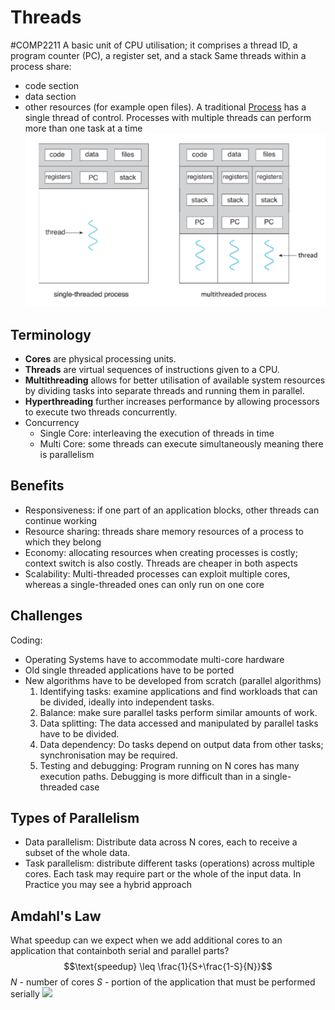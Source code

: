 # Threads
#COMP2211
A basic unit of CPU utilisation; it comprises a thread ID, a program counter (PC), a register set, and a stack
Same threads within a process share: 
- code section
- data section
- other resources (for example open files).
A traditional [Process](Processor%20Systems.md) has a single thread of control.
Processes with multiple threads can perform more than one task at a time
![](Images/Threads.png)
## Terminology
- **Cores** are physical processing units.
- **Threads** are virtual sequences of instructions given to a CPU. 
- **Multithreading** allows for better utilisation of available system resources by dividing tasks into separate threads and running them in parallel.
- **Hyperthreading** further increases performance by allowing processors to execute two threads concurrently.
- Concurrency
	- Single Core: interleaving the execution of threads in time
	- Multi Core: some threads can execute simultaneously meaning there is parallelism
## Benefits
- Responsiveness: if one part of an application blocks, other threads can continue working
- Resource sharing: threads share memory resources of a process to which they belong
- Economy: allocating resources when creating processes is costly; context switch is also costly. Threads are cheaper in both aspects
- Scalability: Multi-threaded processes can exploit multiple cores, whereas a single-threaded ones can only run on one core
## Challenges
Coding:
- Operating Systems have to accommodate multi-core hardware
- Old single threaded applications have to be ported
- New algorithms have to be developed from scratch (parallel algorithms)
  1. Identifying tasks: examine applications and find workloads that can be divided, ideally into independent tasks.
  2. Balance: make sure parallel tasks perform similar amounts of work.
  3. Data splitting: The data accessed and manipulated by parallel tasks have to be divided.
  4. Data dependency: Do tasks depend on output data from other tasks; synchronisation may be required.
  5. Testing and debugging: Program running on N cores has many execution paths. Debugging is more difficult than in a single-threaded case
## Types of Parallelism
- Data parallelism: Distribute data across N cores, each to receive a subset of the whole data.
- Task parallelism: distribute different tasks (operations) across multiple cores. Each task may require part or the whole of the input data.
In Practice you may see a hybrid approach
## Amdahl's Law
What speedup can we expect when we add additional cores to an application that containboth serial and parallel parts?
$$\text{speedup} \leq \frac{1}{S+\frac{1-S}{N}}$$
$N$ - number of cores
$S$ - portion of the application that must be performed serially
![](amdahl's-law.png)
